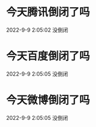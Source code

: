 # 今天腾讯倒闭了吗

2022-9-9 2:05:02 没倒闭

# 今天百度倒闭了吗

2022-9-9 2:05:05 没倒闭

# 今天微博倒闭了吗

2022-9-9 2:05:05 没倒闭

